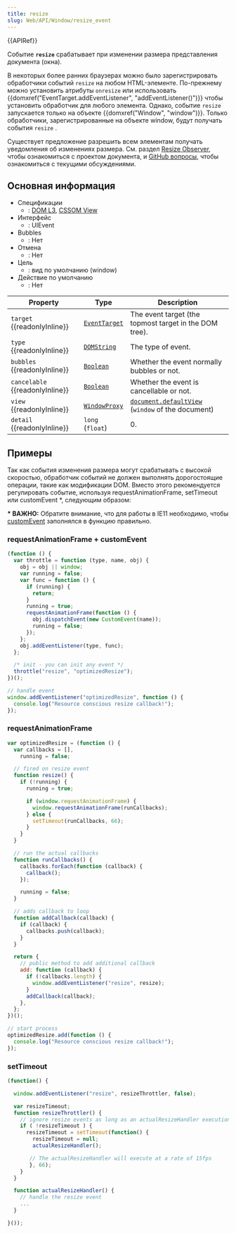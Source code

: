 ```yaml
---
title: resize
slug: Web/API/Window/resize_event
---
```


{{APIRef}}

Событие **`resize`** срабатывает при изменении размера представления документа (окна).

В некоторых более ранних браузерах можно было зарегистрировать обработчики событий `resize` на любом HTML-элементе. По-прежнему можно установить атрибуты `onresize` или использовать {{domxref("EventTarget.addEventListener", "addEventListener()")}} чтобы установить обработчик для любого элемента. Однако, событие `resize` запускается только на объекте {{domxref("Window", "window")}}. Только обработчики, зарегистрированные на объекте window, будут получать события `resize` .

Существует предложение разрешить всем элементам получать уведомления об изменениях размера. См. раздел [Resize Observer](https://wicg.github.io/ResizeObserver/), чтобы ознакомиться с проектом документа, и [GitHub вопросы](https://github.com/WICG/ResizeObserver/issues), чтобы ознакомиться с текущими обсуждениями.

## Основная информация

- Спецификации
  - : [DOM L3](https://www.w3.org/TR/DOM-Level-3-Events/#event-type-resize), [CSSOM View](https://www.w3.org/TR/cssom-view/#resizing-viewports)
- Интерфейс
  - : UIEvent
- Bubbles
  - : Нет
- Отмена
  - : Нет
- Цель
  - : вид по умолчанию (window)
- Действие по умолчанию
  - : Нет

| Property                        | Type                                          | Description                                                                                |
| ------------------------------- | --------------------------------------------- | ------------------------------------------------------------------------------------------ |
| `target` {{readonlyInline}}     | [`EventTarget`](/ru/docs/Web/API/EventTarget) | The event target (the topmost target in the DOM tree).                                     |
| `type` {{readonlyInline}}       | [`DOMString`](/ru/docs/Web/API/DOMString)     | The type of event.                                                                         |
| `bubbles` {{readonlyInline}}    | [`Boolean`](/ru/docs/Web/JavaScript/Reference/Global_Objects/Boolean)         | Whether the event normally bubbles or not.                                                 |
| `cancelable` {{readonlyInline}} | [`Boolean`](/ru/docs/Web/JavaScript/Reference/Global_Objects/Boolean)         | Whether the event is cancellable or not.                                                   |
| `view` {{readonlyInline}}       | [`WindowProxy`](/ru/docs/Web/API/WindowProxy) | [`document.defaultView`](/ru/docs/Web/API/Document/defaultView) (`window` of the document) |
| `detail` {{readonlyInline}}     | `long` (`float`)                              | 0.                                                                                         |

## Примеры

Так как события изменения размера могут срабатывать с высокой скоростью, обработчик событий не должен выполнять дорогостоящие операции, такие как модификации DOM. Вместо этого рекомендуется регулировать событие, используя requestAnimationFrame, setTimeout или customEvent \*, следующим образом:

**\* ВАЖНО:** Обратите внимание, что для работы в IE11 необходимо, чтобы [customEvent](/ru/docs/Web/API/CustomEvent/CustomEvent#Polyfill) заполнялся в функцию правильно.

### requestAnimationFrame + customEvent

```js
(function () {
  var throttle = function (type, name, obj) {
    obj = obj || window;
    var running = false;
    var func = function () {
      if (running) {
        return;
      }
      running = true;
      requestAnimationFrame(function () {
        obj.dispatchEvent(new CustomEvent(name));
        running = false;
      });
    };
    obj.addEventListener(type, func);
  };

  /* init - you can init any event */
  throttle("resize", "optimizedResize");
})();

// handle event
window.addEventListener("optimizedResize", function () {
  console.log("Resource conscious resize callback!");
});
```

### requestAnimationFrame

```js
var optimizedResize = (function () {
  var callbacks = [],
    running = false;

  // fired on resize event
  function resize() {
    if (!running) {
      running = true;

      if (window.requestAnimationFrame) {
        window.requestAnimationFrame(runCallbacks);
      } else {
        setTimeout(runCallbacks, 66);
      }
    }
  }

  // run the actual callbacks
  function runCallbacks() {
    callbacks.forEach(function (callback) {
      callback();
    });

    running = false;
  }

  // adds callback to loop
  function addCallback(callback) {
    if (callback) {
      callbacks.push(callback);
    }
  }

  return {
    // public method to add additional callback
    add: function (callback) {
      if (!callbacks.length) {
        window.addEventListener("resize", resize);
      }
      addCallback(callback);
    },
  };
})();

// start process
optimizedResize.add(function () {
  console.log("Resource conscious resize callback!");
});
```

### setTimeout

```js
(function() {

  window.addEventListener("resize", resizeThrottler, false);

  var resizeTimeout;
  function resizeThrottler() {
    // ignore resize events as long as an actualResizeHandler execution is in the queue
    if ( !resizeTimeout ) {
      resizeTimeout = setTimeout(function() {
        resizeTimeout = null;
        actualResizeHandler();

       // The actualResizeHandler will execute at a rate of 15fps
       }, 66);
    }
  }

  function actualResizeHandler() {
    // handle the resize event
    ...
  }

}());
```
